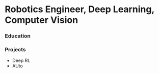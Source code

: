 # Robotics Engineer, Deep Learning, Computer Vision

### Education
  

### Projects
 - Deep RL
 - AUto

